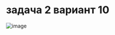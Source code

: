 # задача 2 вариант 10
![image](https://user-images.githubusercontent.com/90615128/162861773-a32589c7-a2ba-4cee-b75e-a126dc3145c8.png)
